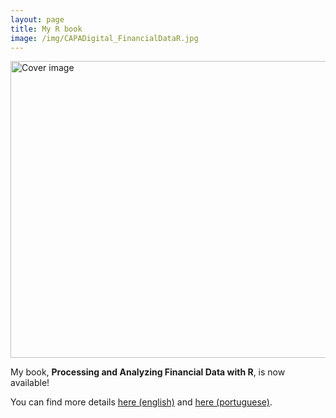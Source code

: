 ```yaml
---
layout: page
title: My R book
image: /img/CAPADigital_FinancialDataR.jpg
---
```


<img src="/img/CAPADigital_FinancialDataR_20170427-1.jpg" width="675" height="475" alt="Cover image" />

My book, **Processing and Analyzing Financial Data with R**, is now available! 

You can find more details [here (english)](https://sites.google.com/view/pafdR/home) and [here (portuguese)](https://sites.google.com/view/r-financas/).





